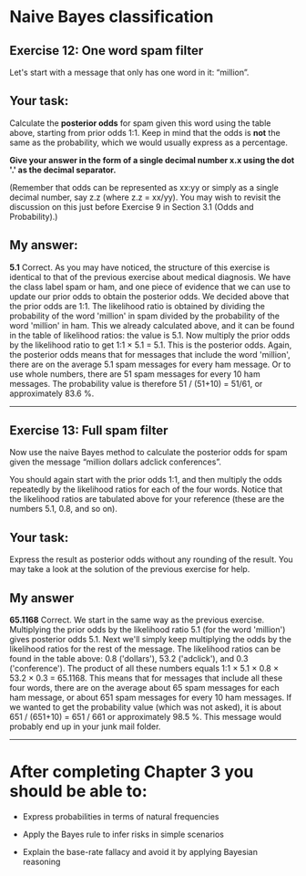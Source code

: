# Naive Bayes classification

## Exercise 12: One word spam filter 

Let's start with a message that only has one word in it: “million”.

## Your task: 

Calculate the **posterior odds** for spam given this word using the table above, starting from prior odds 1:1. Keep in mind that the odds is **not** the same as the probability, which we would usually express as a percentage.

**Give your answer in the form of a single decimal number x.x using the dot '.' as the decimal separator.**

(Remember that odds can be represented as xx:yy or simply as a single decimal number, say z.z (where z.z = xx/yy). You may wish to revisit the discussion on this just before Exercise 9 in Section 3.1 (Odds and Probability).)

## My answer:

**5.1** Correct. As you may have noticed, the structure of this exercise is identical to that of the previous exercise about medical diagnosis. We have the class label spam or ham, and one piece of evidence that we can use to update our prior odds to obtain the posterior odds. We decided above that the prior odds are 1:1. The likelihood ratio is obtained by dividing the probability of the word 'million' in spam divided by the probability of the word 'million' in ham. This we already calculated above, and it can be found in the table of likelihood ratios: the value is 5.1. Now multiply the prior odds by the likelihood ratio to get 1:1 × 5.1 = 5.1. This is the posterior odds. Again, the posterior odds means that for messages that include the word 'million', there are on the average 5.1 spam messages for every ham message. Or to use whole numbers, there are 51 spam messages for every 10 ham messages. The probability value is therefore 51 / (51+10) = 51/61, or approximately 83.6 %.

---

## Exercise 13: Full spam filter 

Now use the naive Bayes method to calculate the posterior odds for spam given the message “million dollars adclick conferences”.

You should again start with the prior odds 1:1, and then multiply the odds repeatedly by the likelihood ratios for each of the four words. Notice that the likelihood ratios are tabulated above for your reference (these are the numbers 5.1, 0.8, and so on).

## Your task: 

Express the result as posterior odds without any rounding of the result. You may take a look at the solution of the previous exercise for help.

## My answer

**65.1168** Correct. We start in the same way as the previous exercise. Multiplying the prior odds by the likelihood ratio 5.1 (for the word 'million') gives posterior odds 5.1. Next we'll simply keep multiplying the odds by the likelihood ratios for the rest of the message. The likelihood ratios can be found in the table above: 0.8 ('dollars'), 53.2 ('adclick'), and 0.3 ('conference'). The product of all these numbers equals 1:1 × 5.1 × 0.8 × 53.2 × 0.3 = 65.1168. This means that for messages that include all these four words, there are on the average about 65 spam messages for each ham message, or about 651 spam messages for every 10 ham messages. If we wanted to get the probability value (which was not asked), it is about 651 / (651+10) = 651 / 661 or approximately 98.5 %. This message would probably end up in your junk mail folder. 

---

# After completing Chapter 3 you should be able to:

+ Express probabilities in terms of natural frequencies
  
+ Apply the Bayes rule to infer risks in simple scenarios

+ Explain the base-rate fallacy and avoid it by applying Bayesian reasoning
